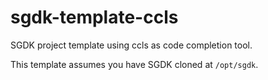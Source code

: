# sgdk-template-ccls


SGDK project template using ccls as code completion tool.

This template assumes you have SGDK cloned at `/opt/sgdk`.
